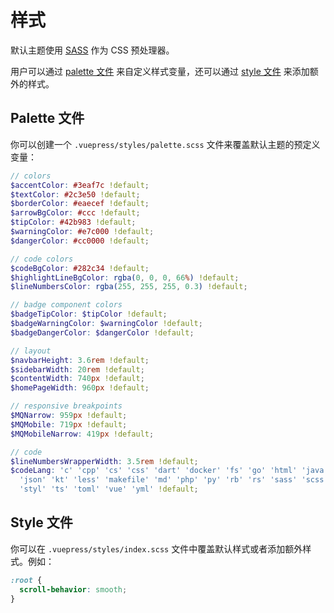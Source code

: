 # 样式

<NpmBadge package="@vuepress/theme-default" />

默认主题使用 [SASS](https://sass-lang.com/) 作为 CSS 预处理器。

用户可以通过 [palette 文件](#palette-文件) 来自定义样式变量，还可以通过 [style 文件](#style-文件) 来添加额外的样式。

## Palette 文件

你可以创建一个 `.vuepress/styles/palette.scss` 文件来覆盖默认主题的预定义变量：

```scss
// colors
$accentColor: #3eaf7c !default;
$textColor: #2c3e50 !default;
$borderColor: #eaecef !default;
$arrowBgColor: #ccc !default;
$tipColor: #42b983 !default;
$warningColor: #e7c000 !default;
$dangerColor: #cc0000 !default;

// code colors
$codeBgColor: #282c34 !default;
$highlightLineBgColor: rgba(0, 0, 0, 66%) !default;
$lineNumbersColor: rgba(255, 255, 255, 0.3) !default;

// badge component colors
$badgeTipColor: $tipColor !default;
$badgeWarningColor: $warningColor !default;
$badgeDangerColor: $dangerColor !default;

// layout
$navbarHeight: 3.6rem !default;
$sidebarWidth: 20rem !default;
$contentWidth: 740px !default;
$homePageWidth: 960px !default;

// responsive breakpoints
$MQNarrow: 959px !default;
$MQMobile: 719px !default;
$MQMobileNarrow: 419px !default;

// code
$lineNumbersWrapperWidth: 3.5rem !default;
$codeLang: 'c' 'cpp' 'cs' 'css' 'dart' 'docker' 'fs' 'go' 'html' 'java' 'js'
  'json' 'kt' 'less' 'makefile' 'md' 'php' 'py' 'rb' 'rs' 'sass' 'scss' 'sh'
  'styl' 'ts' 'toml' 'vue' 'yml' !default;
```

## Style 文件

你可以在 `.vuepress/styles/index.scss` 文件中覆盖默认样式或者添加额外样式。例如：

```scss
:root {
  scroll-behavior: smooth;
}
```
